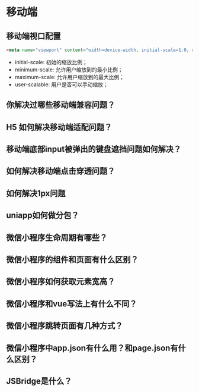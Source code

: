 # 移动端

## 移动端视口配置

```html
<meta name="viewport" content="width=device-width, initial-scale=1.0, minimum-scale=1.0, maximum-scale=1.0, user-scalable=no" />

```

- initial-scale: 初始的缩放比例；
- minimum-scale: 允许用户缩放到的最小比例；
- maximum-scale: 允许用户缩放到的最大比例；
- user-scalable: 用户是否可以手动缩放；

## 你解决过哪些移动端兼容问题？

## H5 如何解决移动端适配问题？

## 移动端底部input被弹出的键盘遮挡问题如何解决？

## 如何解决移动端点击穿透问题？

## 如何解决1px问题

## uniapp如何做分包？

 ## 微信小程序生命周期有哪些？

## 微信小程序的组件和页面有什么区别？

## 微信小程序如何获取元素宽高？

## 微信小程序和vue写法上有什么不同？

## 微信小程序跳转页面有几种方式？

## 微信小程序中app.json有什么用？和page.json有什么区别？

## JSBridge是什么？